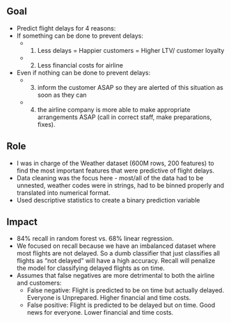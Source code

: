 ## Goal
- Predict flight delays for 4 reasons:
- If something can be done to prevent delays: 
  - 1) Less delays = Happier customers = Higher LTV/ customer loyalty
  - 2) Less financial costs for airline
- Even if nothing can be done to prevent delays: 
  - 3) inform the customer ASAP so they are alerted of this situation as soon as they can 
  - 4) the airline company is more able to make appropriate arrangements ASAP (call in correct staff, make preparations, fixes).

## Role
- I was in charge of the Weather dataset (600M rows, 200 features) to find the most important features that were predictive of flight delays.
- Data cleaning was the focus here - most/all of the data had to be unnested, weather codes were in strings, had to be binned properly and translated into numerical format.
- Used descriptive statistics to create a binary prediction variable

## Impact
- 84% recall in random forest vs. 68% linear regression.
- We focused on recall because we have an imbalanced dataset where most flights are not delayed. So a dumb classifier that just classifies all flights as “not delayed” will have a high accuracy. Recall will penalize the model for classifying delayed flights as on time.
- Assumes that false negatives are more detrimental to both the airline and customers:
  - False negative: Flight is predicted to be on time but actually delayed. Everyone is Unprepared. Higher financial and time costs.
  - False positive: Flight is predicted to be delayed but on time. Good news for everyone. Lower financial and time costs.
